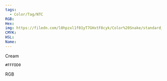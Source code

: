 ```yaml
---
tags:
  - Color/Tag/NTC
RGB:
Hex:
img: https://filedn.com/l0hpzxl1f01yT7GHxtF8cyk/Color%20Snake/standard_csv_to_svg/%23/FFFDD0.svg
CMYK:
HSL:
Name:
---
```

Cream
```palette
#FFFDD0
```
RGB
